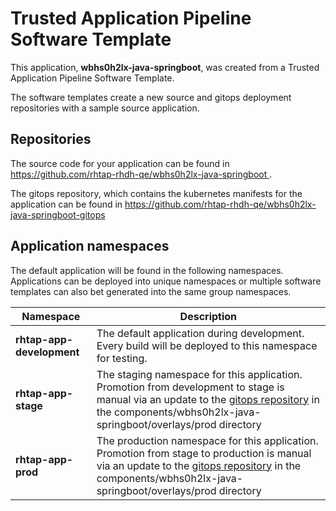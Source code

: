 # Trusted Application Pipeline Software Template

This application, **wbhs0h2lx-java-springboot**, was created from a Trusted Application Pipeline Software Template.

The software templates create a new source and gitops deployment repositories with a sample source application. 

## Repositories

The source code for your application can be found in [https://github.com/rhtap-rhdh-qe/wbhs0h2lx-java-springboot ](https://github.com/rhtap-rhdh-qe/wbhs0h2lx-java-springboot ).
 
The gitops repository, which contains the kubernetes manifests for the application can be found in 
[https://github.com/rhtap-rhdh-qe/wbhs0h2lx-java-springboot-gitops ](https://github.com/rhtap-rhdh-qe/wbhs0h2lx-java-springboot-gitops ) 

## Application namespaces 

The default application will be found in the following namespaces. Applications can be deployed into unique namespaces or multiple software templates can also bet generated into the same group namespaces.  

|  Namespace   |  Description   |  
| -------- | -------- |   
| **rhtap-app-development** | The default application during development. Every build will be deployed to this namespace for testing. | 
| **rhtap-app-stage** | The staging namespace for this application. Promotion from development to stage is manual via an update to the [gitops repository](https://github.com/rhtap-rhdh-qe/wbhs0h2lx-java-springboot-gitops ) in the components/wbhs0h2lx-java-springboot/overlays/prod directory |  
| **rhtap-app-prod** | The production namespace for this application. Promotion from stage to production is manual via an update to the [gitops repository](https://github.com/rhtap-rhdh-qe/wbhs0h2lx-java-springboot-gitops ) in the components/wbhs0h2lx-java-springboot/overlays/prod directory | 